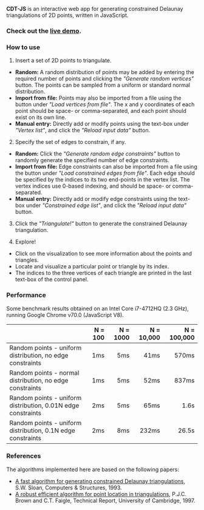 **CDT-JS** is an interactive web app for generating constrained Delaunay triangulations of 2D points, written in JavaScript.

### Check out the [**live demo**](https://savithru-j.github.io/cdt-js/mesher.html).

### How to use

1. Insert a set of 2D points to triangulate.
  * **Random:** A random distribution of points may be added by entering the required number of points and clicking the *"Generate random vertices"* button. The points can be sampled from a uniform or standard normal distribution.
  * **Import from file:** Points may also be imported from a file using the button under *"Load vertices from file"*. The x and y coordinates of each point should be space- or comma-separated, and each point should exist on its own line.
  * **Manual entry:** Directly add or modify points using the text-box under *"Vertex list"*, and click the *"Reload input data"* button.


2. Specify the set of edges to constrain, if any.
  * **Random:** Click the *"Generate random edge constraints"* button to randomly generate the specified number of edge constraints.
  * **Import from file:** Edge constraints can also be imported from a file using the button under *"Load constrained edges from file"*. Each edge should be specified by the indices to its two end-points in the vertex list. The vertex indices use 0-based indexing, and should be space- or comma-separated.
  * **Manual entry:** Directly add or modify edge constraints using the text-box under *"Constrained edge list"*, and click the *"Reload input data"* button.


3. Click the *"Triangulate!"* button to generate the constrained Delaunay triangulation.


4. Explore!
  * Click on the visualization to see more information about the points and triangles.
  * Locate and visualize a particular point or triangle by its index.
  * The indices to the three vertices of each triangle are printed in the last text-box of the control panel.

### Performance

Some benchmark results obtained on an Intel Core i7-4712HQ (2.3 GHz), running Google Chrome v70.0 (JavaScript V8).

| | N = 100 | N = 1000 | N = 10,000 | N = 100,000 |
|:-- | --: | --: | --: | --: |
| Random points - uniform distribution, no edge constraints | 1ms | 5ms | 41ms | 570ms |
| Random points - normal distribution, no edge constraints | 1ms | 5ms | 52ms | 837ms |
| Random points - uniform distribution, 0.01N edge constraints | 2ms | 5ms | 65ms | 1.6s |
| Random points - uniform distribution, 0.1N edge constraints | 2ms | 8ms | 232ms | 26.5s |

### References

The algorithms implemented here are based on the following papers:

* [A fast algorithm for generating constrained Delaunay triangulations](https://www.sciencedirect.com/science/article/pii/004579499390239A), S.W. Sloan, Computers & Structures, 1993.
* [A robust efficient algorithm for
point location in triangulations](https://www.cl.cam.ac.uk/techreports/UCAM-CL-TR-728.pdf), P.J.C. Brown and C.T. Faigle, Technical Report, University of Cambridge, 1997.
